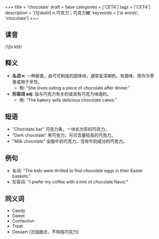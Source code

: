 +++
title = 'chocolate'
draft = false
categories = ['CET4']
tags = ['CET4']
description = '[ˈt∫ɔkəlit] n.巧克力；巧克力糖'
keywords = ['ai words', 'chocolate']
+++

## 读音
/ˈtʃɑːklɪt/

## 释义
- **名词 n**: 一种甜食，由可可制成的固体块，通常呈深褐色，有甜味，常作为零食或用于烹饪。
    - 例: "She loves eating a piece of chocolate after dinner."
- **形容词 adj**: 指与巧克力有关的或具有巧克力味道的。
    - 例: "The bakery sells delicious chocolate cakes."

## 短语
- "Chocolate bar" 巧克力条，一块长方形的巧克力。
- "Dark chocolate" 黑巧克力，可可含量较高的巧克力。
- "Milk chocolate" 全脂牛奶巧克力，含有牛奶成分的巧克力。

## 例句
- 名词: "The kids were thrilled to find chocolate eggs in their Easter baskets."
- 形容词: "I prefer my coffee with a hint of chocolate flavor."

## 同义词
- Candy
- Sweet
- Confection
- Treat
- Dessert (泛指甜点，不特指巧克力)

